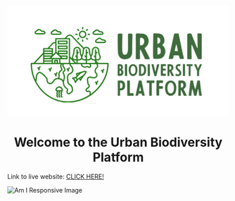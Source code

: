 <p align="center">
  <img src="static/readme-images/ubp-logo.png" alt="Urban Biodiversity Platform Logo">
</p>
<h1 align="center">Welcome to the Urban Biodiversity Platform</h1>

Link to live website: [CLICK HERE!](https://ubp-7ea7f2ca1a6d.herokuapp.com/)

![Am I Responsive Image](documentation/screenshots/responsive.JPG)
